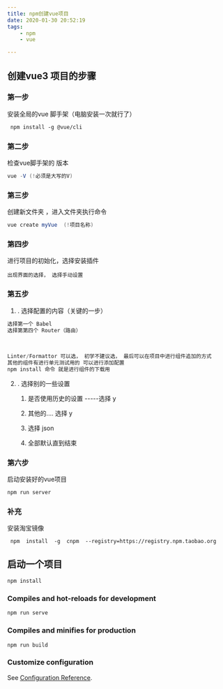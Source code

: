 ```yaml
---
title: npm创建vue项目
date: 2020-01-30 20:52:19
tags:
	- npm
	- vue

---
```


## 创建vue3 项目的步骤

### 第一步

安装全局的vue 脚手架（电脑安装一次就行了）

```makefile
 npm install -g @vue/cli 			
```

### 第二步

检查vue脚手架的 版本

```java
vue -V (!必须是大写的V)
```

### 第三步

创建新文件夹 ，进入文件夹执行命令

```java
vue create myVue  (!项目名称)
```

### 第四步

进行项目的初始化，选择安装插件

```
出现界面的选择， 选择手动设置
```

### 第五步

1) .  选择配置的内容（关键的一步）

```java
选择第一个 Babel
选择第第四个 Router（路由）
    
    
    
Linter/Formattor 可以选， 初学不建议选， 最后可以在项目中进行组件追加的方式
其他的组件有进行单元测试用的 可以进行添加配置
npm install 命令 就是进行组件的下载用
```

2) . 选择别的一些设置

	1. 是否使用历史的设置 -----选择 y

   	2. 其他的....  选择 y 
   	3. 选择 json
   	4. 全部默认直到结束 

### 第六步

启动安装好的vue项目

```java
npm run server
```

### 补充

安装淘宝镜像

```
 npm  install  -g  cnpm  --registry=https://registry.npm.taobao.org
```



## 启动一个项目

```
npm install
```

### Compiles and hot-reloads for development

```
npm run serve
```

### Compiles and minifies for production

```
npm run build
```

### Customize configuration

See [Configuration Reference](https://cli.vuejs.org/config/).